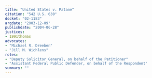 ```yaml
---
title: "United States v. Patane"
citation: "542 U.S. 630"
docket: "02-1183"
argdate: "2003-12-09"
publishdate: "2004-06-28"
justices:
- 1991thomas
advocates:
- "Michael R. Dreeben"
- "Jill M. Wichlens"
roles:
- "Deputy Solicitor General, on behalf of the Petitioner"
- "Assistant Federal Public Defender, on behalf of the Respondent"
summary: ""
---
```


